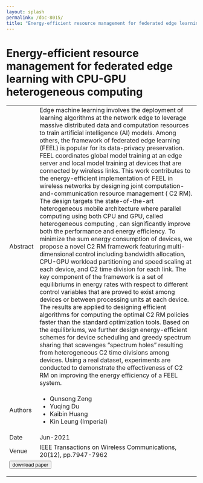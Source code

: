 ```yaml
---
layout: splash
permalink: /doc-8015/
title: "Energy-efficient resource management for federated edge learning with CPU-GPU heterogeneous computing"
---
```


# Energy-efficient resource management for federated edge learning with CPU-GPU heterogeneous computing

<table>
    <tbody>
    <tr>
        <td>Abstract</td>
        <td>Edge machine learning involves the deployment of learning algorithms at the network edge to leverage massive distributed data and computation resources to train artificial intelligence (AI) models. Among others, the framework of federated edge learning (FEEL) is popular for its data-privacy preservation. FEEL coordinates global model training at an edge server and local model training at devices that are connected by wireless links. This work contributes to the energy-efficient implementation of FEEL in wireless networks by designing joint computation-and-communication resource management ( C2 RM). The design targets the state-of-the-art heterogeneous mobile architecture where parallel computing using both CPU and GPU, called heterogeneous computing , can significantly improve both the performance and energy efficiency. To minimize the sum energy consumption of devices, we propose a novel C2 RM framework featuring multi-dimensional control including bandwidth allocation, CPU-GPU workload partitioning and speed scaling at each device, and C2 time division for each link. The key component of the framework is a set of equilibriums in energy rates with respect to different control variables that are proved to exist among devices or between processing units at each device. The results are applied to designing efficient algorithms for computing the optimal C2 RM policies faster than the standard optimization tools. Based on the equilibriums, we further design energy-efficient schemes for device scheduling and greedy spectrum sharing that scavenges “spectrum holes” resulting from heterogeneous C2 time divisions among devices. Using a real dataset, experiments are conducted to demonstrate the effectiveness of C2 RM on improving the energy efficiency of a FEEL system.</td>
    </tr>
    <tr>
        <td>Authors</td>
        <td>
            <ul>
                <li>Qunsong Zeng</li>
                <li>Yuqing Du</li>
                <li>Kaibin Huang</li>
                <li>Kin Leung (Imperial)</li>
            </ul>
        </td>
    </tr>
    <tr>
        <td>Date</td>
        <td>Jun-2021</td>
    </tr>
    <tr>
        <td>Venue</td>
        <td>IEEE Transactions on Wireless Communications, 20(12), pp.7947-7962</td>
    </tr>
    <tr>
        <td colspan="2">
            <form method="get" action="https://ieeexplore.ieee.org/abstract/document/9461628">
                <button type="submit">download paper</button>
            </form>
        </td>
    </tr>
    </tbody>
</table>
